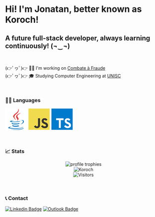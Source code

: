 <h1>Hi! I'm Jonatan, better known as Koroch! </h1>
<h2>A future full-stack developer, always learning continuously! (¬‿¬)</h2>

<br/>

(👉ﾟヮﾟ)👉  👨‍💻 I'm working on [Combate à Fraude](https://github.com/combateafraude)<br/>
(👉ﾟヮﾟ)👉 🎓 Studying Computer Engineering at [UNISC](https://www.unisc.br)

<br/>

### 👨‍💻 Languages

<p align="left">
  <img src="https://github.com/devicons/devicon/blob/master/icons/java/java-original.svg" alt="Java" width="70" height="70"/>
  <img src="https://github.com/devicons/devicon/blob/master/icons/javascript/javascript-original.svg" alt="Js" width="70" height="70"/>
  <img src="https://github.com/devicons/devicon/blob/master/icons/typescript/typescript-original.svg" alt="Ts" width="70" height="70"/>
</p>

<br/>

### 📈 Stats

<div align="center">
    <img src="https://github-profile-trophy.vercel.app/?username=koroch&row=1&column=6&margin-h=8&theme=holi&count_private=true&margin-w=15&no-frame=true" alt="profile trophies" />
    <br />
    <img src="https://github-readme-stats.vercel.app/api?username=koroch&show_icons=true&theme=holi" alt="Koroch" height=180 />
    <br />
    <img src="https://visitor-badge.laobi.icu/badge?page_id=Koroch.koroch&logo=Github" alt=" Visitors ">
</div>

<br/>
<br/>

### 📞 Contact

[![Linkedin Badge](https://img.shields.io/badge/-Jonatan%20Koroch%20de%20Aguiar-3000cc?style=flat-square&logo=Linkedin&logoColor=white&link=https://www.linkedin.com/in/jkdeaguiar/)](https://www.linkedin.com/in/jkdeaguiar/) 
[![Outlook Badge](https://img.shields.io/badge/jonatanaguiar1998@hotmail.com-3000cc?style=flat-square&logo=microsoft-outlook&logoColor=white&link=mailto:jonatanaguiar1998@hotmail.com)](mailto:jonatanaguiar1998@hotmail.com)
